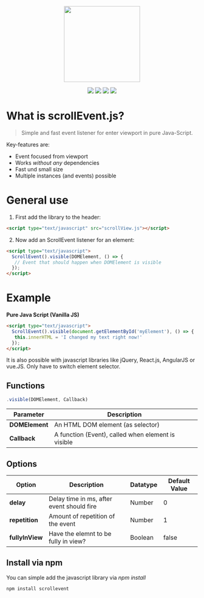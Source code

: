 <p align="center">
<img src="https://www.bit01.de/wp-content/uploads/2020/03/scrollEvent-logo.png" height="200" />
</p>
  
<p align="center">
<img src="https://img.shields.io/github/size/bitnulleins/scrollEvent.js/src/scrollEvent.min.js?label=size%20%28minimize%29" /> <img src="https://img.shields.io/npm/v/scrolleventjs" /> <img src="https://img.shields.io/npm/dm/scrolleventjs" />  <img src="https://img.shields.io/github/issues/bitnulleins/scrollEvent.js" /> 
</p>

# What is scrollEvent.js?
> Simple and fast event listener for enter viewport in pure Java-Script.

Key-features are:
* Event focused from viewport
* Works *without any* dependencies
* Fast und small size
* Multiple instances (and events) possible

# General use
1. First add the library to the header:
```html
<script type="text/javascript" src="scrollView.js"></script>
```
2. Now add an ScrollEvent listener for an element:

```html
<script type="text/javascript">
  ScrollEvent().visible(DOMElement, () => {
   // Event that should happen when DOMElement is visible
  });
</script>
```

# Example

**Pure Java Script (Vanilla JS)**
```html
<script type="text/javascript">
  ScrollEvent().visible(document.getElementById('myElement'), () => {
   this.innerHTML = 'I changed my text right now!'
  });
</script>
```

It is also possible with javascript libraries like jQuery, React.js, AngularJS or vue.JS. Only have to switch element selector.

## Functions

```javascript
.visible(DOMElement, Callback)
```

Parameter | Description
--- | ---
**DOMElement** | An HTML DOM element (as selector)
**Callback** | A function (Event), called when element is visible

## Options
Option | Description | Datatype | Default Value
--- | --- | --- | ---
**delay** | Delay time in ms, after event should fire | Number | 0
**repetition** | Amount of repetition of the event | Number |  1
**fullyInView** | Have the elemnt to be fully in view? | Boolean | false

## Install via npm

You can simple add the javascript library via *npm install*

```shell
npm install scrollevent
```
